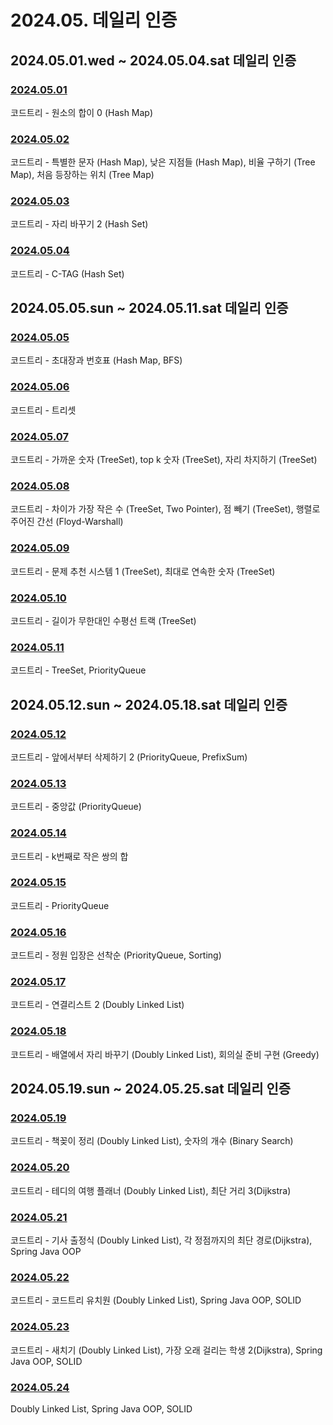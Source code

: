 # 2024.05. 데일리 인증

## 2024.05.01.wed ~ 2024.05.04.sat 데일리 인증

### [2024.05.01](https://github.com/jwelyl/daily_certification/blob/main/2024/05/01/24_05_01_daily_certification.md)
코드트리 - 원소의 합이 0 (Hash Map)

### [2024.05.02](https://github.com/jwelyl/daily_certification/blob/main/2024/05/02/24_05_02_daily_certification.md)
코드트리 - 특별한 문자 (Hash Map), 낮은 지점들 (Hash Map), 비율 구하기 (Tree Map), 처음 등장하는 위치 (Tree Map)

### [2024.05.03](https://github.com/jwelyl/daily_certification/blob/main/2024/05/03/24_05_03_daily_certification.md)
코드트리 - 자리 바꾸기 2 (Hash Set)

### [2024.05.04](https://github.com/jwelyl/daily_certification/blob/main/2024/05/04/24_05_04_daily_certification.md)
코드트리 - C-TAG (Hash Set)

## 2024.05.05.sun ~ 2024.05.11.sat 데일리 인증

### [2024.05.05](https://github.com/jwelyl/daily_certification/blob/main/2024/05/05/24_05_05_daily_certification.md)
코드트리 - 초대장과 번호표 (Hash Map, BFS)

### [2024.05.06](https://github.com/jwelyl/daily_certification/blob/main/2024/05/06/24_05_06_daily_certification.md)
코드트리 - 트리셋

### [2024.05.07](https://github.com/jwelyl/daily_certification/blob/main/2024/05/07/24_05_07_daily_certification.md)
코드트리 - 가까운 숫자 (TreeSet), top k 숫자 (TreeSet), 자리 차지하기 (TreeSet)

### [2024.05.08](https://github.com/jwelyl/daily_certification/blob/main/2024/05/08/24_05_08_daily_certification.md)
코드트리 - 차이가 가장 작은 수 (TreeSet, Two Pointer), 점 빼기 (TreeSet), 행렬로 주어진 간선 (Floyd-Warshall)

### [2024.05.09](https://github.com/jwelyl/daily_certification/blob/main/2024/05/09/24_05_09_daily_certification.md)
코드트리 -  문제 추천 시스템 1 (TreeSet), 최대로 연속한 숫자 (TreeSet)

### [2024.05.10](https://github.com/jwelyl/daily_certification/blob/main/2024/05/10/24_05_10_daily_certification.md)
코드트리 -  길이가 무한대인 수평선 트랙 (TreeSet)

### [2024.05.11](https://github.com/jwelyl/daily_certification/blob/main/2024/05/11/24_05_11_daily_certification.md)
코드트리 - TreeSet, PriorityQueue

## 2024.05.12.sun ~ 2024.05.18.sat 데일리 인증

### [2024.05.12](https://github.com/jwelyl/daily_certification/blob/main/2024/05/12/24_05_12_daily_certification.md)
코드트리 - 앞에서부터 삭제하기 2 (PriorityQueue, PrefixSum)

### [2024.05.13](https://github.com/jwelyl/daily_certification/blob/main/2024/05/13/24_05_13_daily_certification.md)
코드트리 - 중앙값 (PriorityQueue)

### [2024.05.14](https://github.com/jwelyl/daily_certification/blob/main/2024/05/14/24_05_14_daily_certification.md)
코드트리 - k번째로 작은 쌍의 합

### [2024.05.15](https://github.com/jwelyl/daily_certification/blob/main/2024/05/15/24_05_15_daily_certification.md)
코드트리 - PriorityQueue

### [2024.05.16](https://github.com/jwelyl/daily_certification/blob/main/2024/05/16/24_05_16_daily_certification.md)
코드트리 - 정원 입장은 선착순 (PriorityQueue, Sorting)

### [2024.05.17](https://github.com/jwelyl/daily_certification/blob/main/2024/05/17/24_05_17_daily_certification.md)
코드트리 - 연결리스트 2 (Doubly Linked List)

### [2024.05.18](https://github.com/jwelyl/daily_certification/blob/main/2024/05/18/24_05_18_daily_certification.md)
코드트리 - 배열에서 자리 바꾸기 (Doubly Linked List), 회의실 준비 구현 (Greedy)

## 2024.05.19.sun ~ 2024.05.25.sat 데일리 인증

### [2024.05.19](https://github.com/jwelyl/daily_certification/blob/main/2024/05/19/24_05_19_daily_certification.md)
코드트리 - 책꽂이 정리 (Doubly Linked List), 숫자의 개수 (Binary Search)

### [2024.05.20](https://github.com/jwelyl/daily_certification/blob/main/2024/05/20/24_05_20_daily_certification.md)
코드트리 - 테디의 여행 플래너 (Doubly Linked List), 최단 거리 3(Dijkstra)

### [2024.05.21](https://github.com/jwelyl/daily_certification/blob/main/2024/05/21/24_05_21_daily_certification.md)
코드트리 - 기사 출정식 (Doubly Linked List), 각 정점까지의 최단 경로(Dijkstra), Spring Java OOP

### [2024.05.22](https://github.com/jwelyl/daily_certification/blob/main/2024/05/22/24_05_22_daily_certification.md)
코드트리 - 코드트리 유치원 (Doubly Linked List), Spring Java OOP, SOLID

### [2024.05.23](https://github.com/jwelyl/daily_certification/blob/main/2024/05/23/24_05_23_daily_certification.md)
코드트리 - 새치기 (Doubly Linked List), 가장 오래 걸리는 학생 2(Dijkstra), Spring Java OOP, SOLID

### [2024.05.24](https://github.com/jwelyl/daily_certification/blob/main/2024/05/24/24_05_24_daily_certification.md)
Doubly Linked List, Spring Java OOP, SOLID